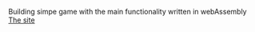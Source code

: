 Building simpe game with the main functionality written in webAssembly
[The site](https://gogo200202.github.io/GameWithWebAssembly/)

